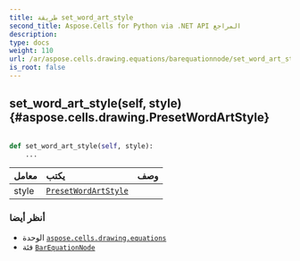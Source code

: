 ```yaml
---
title: طريقة set_word_art_style
second_title: Aspose.Cells for Python via .NET API المراجع
description:
type: docs
weight: 110
url: /ar/aspose.cells.drawing.equations/barequationnode/set_word_art_style/
is_root: false
---
```

##  set_word_art_style(self, style) {#aspose.cells.drawing.PresetWordArtStyle}




```python

def set_word_art_style(self, style):
    ...
```


| معامل| يكتب| وصف|
| :- | :- | :- |
| style | [`PresetWordArtStyle`](/cells/python-net/ar/aspose.cells.drawing/presetwordartstyle) |  |



###  أنظر أيضا
* الوحدة [`aspose.cells.drawing.equations`](../../)
* فئة [`BarEquationNode`](/cells/python-net/ar/aspose.cells.drawing.equations/barequationnode)
